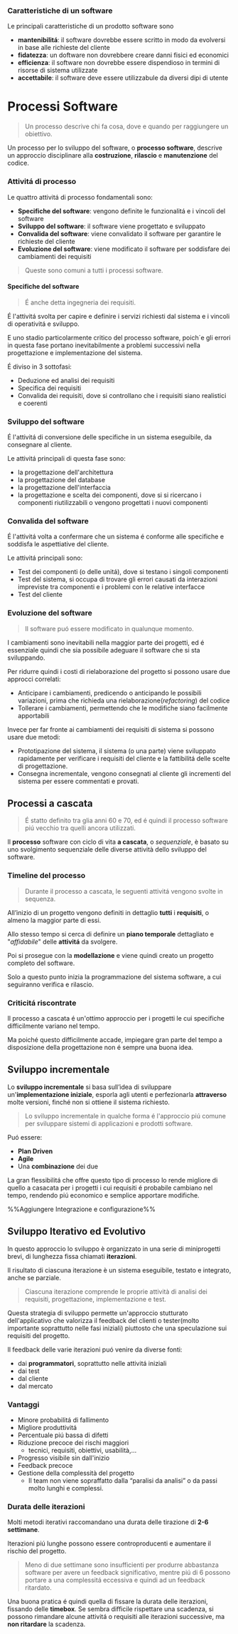 ### Caratteristiche di un software
Le principali caratteristiche di un prodotto software sono
- **mantenibilitá**: il software dovrebbe essere scritto in modo da evolversi in base alle richieste del cliente
- **fidatezza**: un doftware non dovrebbere creare danni fisici ed economici
- **efficienza**: il software non dovrebbe essere dispendioso in termini di risorse di sistema utilizzate
- **accettabile**: il software deve essere utilizzabule da diversi dipi di utente

# Processi Software
> Un processo descrive chi fa cosa, dove e quando per raggiungere un obiettivo.

Un  processo per lo sviluppo del software, o **processo software**, descrive un approccio disciplinare alla **costruzione**, **rilascio** e **manutenzione** del codice.

### Attivitá di processo
Le quattro attivitá di processo fondamentali sono:
- **Specifiche del software**: vengono definite le funzionalitá e i vincoli del software
- **Sviluppo del software**: il software viene progettato e sviluppato
- **Convalida del software**: viene convalidato il software per garantire le richieste del cliente
- **Evoluzione del software**: viene modificato il software per soddisfare dei cambiamenti dei requisiti

> Queste sono comuni a tutti i processi software.

#### Specifiche del software
> É anche detta ingegneria dei requisiti.

É l'attivitá svolta per capire e definire i servizi richiesti dal sistema e i vincoli di operativitá e sviluppo.

E uno stadio particolarmente critico del processo software, poich´e gli errori in questa fase portano inevitabilmente a problemi successivi nella progettazione e implementazione del sistema.

É diviso in 3 sottofasi:
- Deduzione ed analisi dei requisiti
- Specifica dei requisiti
- Convalida dei requisiti, dove si controllano che i requisiti siano realistici e coerenti

### Sviluppo del software
É l'attivitá di conversione delle specifiche in un sistema eseguibile, da consegnare al cliente.

Le attivitá principali di questa fase sono:
- la progettazione dell'architettura
- la progettazione del database
- la progettazione dell'interfaccia
- la progettazione e scelta dei componenti, dove si si ricercano i componenti riutilizzabili o vengono progettati i nuovi componenti

### Convalida del software
É l'attivitá volta a confermare che un sistema é conforme alle specifiche e soddisfa le aspettiative del cliente.

Le attivitá principali sono: 
- Test dei componenti (o delle unitá), dove si testano i singoli componenti
- Test del sistema, si occupa di trovare gli errori causati da interazioni impreviste tra componenti e i problemi con le relative interfacce
- Test del cliente

### Evoluzione del software

> Il software puó essere modificato in qualunque momento.

I cambiamenti sono inevitabili nella maggior parte dei progetti, ed é essenziale quindi che sia possibile adeguare il software che si sta sviluppando.

Per ridurre quindi i costi di rielaborazione del progetto si possono usare due approcci correlati:
- Anticipare i cambiamenti, predicendo o anticipando le possibili variazioni, prima che richieda una rielaborazione(*refactoring*) del codice
- Tollerare i cambiamenti, permettendo che le modifiche siano facilmente apportabili

Invece per far fronte ai cambiamenti dei requisiti di sistema si possono usare due metodi:
- Prototipazione del sistema, il sistema (o una parte) viene sviluppato rapidamente per verificare i requisiti del cliente e la fattibilitá delle scelte di progettazione. 
- Consegna incrementale, vengono consegnati al cliente gli incrementi del sistema per essere commentati e provati.

## Processi a cascata

> É statto definito tra glia anni 60 e 70, ed é quindi il processo software piú vecchio tra quelli ancora utilizzati.

Il **processo** software con ciclo di vita **a cascata**, o *sequenziale*, è basato su uno svolgimento sequenziale delle diverse attività dello sviluppo del software.

### Timeline del processo

> Durante il processo a cascata, le seguenti attivitá vengono svolte in sequenza.

All’inizio di un progetto vengono definiti in dettaglio **tutti** i **requisiti**, o almeno la maggior parte di essi.

Allo stesso tempo si cerca di definire un **piano temporale** dettagliato e "*affidabile*" delle **attivitá** da svolgere.

Poi si prosegue con la **modellazione** e viene quindi creato un progetto completo del software.

Solo a questo punto inizia la programmazione del sistema software, a cui seguiranno verifica e rilascio.

### Criticitá riscontrate

Il processo a cascata é un'ottimo approccio per i progetti le cui specifiche difficilmente variano nel tempo.

Ma poiché questo difficilmente accade, impiegare gran parte del tempo a disposizione della progettazione non é sempre una buona idea.

## Sviluppo incrementale

Lo **sviluppo incrementale** si basa sull’idea di sviluppare un'**implementazione iniziale**, esporla agli utenti e perfezionarla **attraverso** molte versioni, finché non si ottiene il sistema richiesto.

> Lo sviluppo incrementale in qualche forma é  l'approccio piú comune per sviluppare sistemi di applicazioni e prodotti software.

Puó essere: 
- **Plan Driven**
- **Agile**
- Una **combinazione** dei due

La gran flessibilitá che offre questo tipo di processo lo rende migliore di quello a casacata per i progetti i cui requisiti é probabile cambiano nel tempo, rendendo piú economico e semplice apportare modifiche.

%%Aggiungere Integrazione e configurazione%%

## Sviluppo Iterativo ed Evolutivo

In questo approccio lo sviluppo è organizzato in una serie di miniprogetti brevi, di lunghezza fissa chiamati **iterazioni**.

Il risultato di ciascuna iterazione è un sistema eseguibile, testato e integrato, anche se parziale.

> Ciascuna iterazione comprende le proprie attività di analisi dei requisiti, progettazione, implementazione e test.

Questa strategia di sviluppo permette un'approccio stutturato dell'applicativo che valorizza il feedback del clienti o tester(molto importante soprattutto nelle fasi iniziali) piuttosto che una speculazione sui requisiti del progetto.

Il feedback delle varie iterazioni puó venire da diverse fonti:
- dai **programmatori**, soprattutto nelle attivitá iniziali
- dai test
- dal cliente
- dal mercato

### Vantaggi
- Minore probabilitá di fallimento
- Migliore produttivitá
- Percentuale piú bassa di difetti
- Riduzione precoce dei rischi maggiori
	- tecnici, requisiti, obiettivi, usabilità,$\dots$
- Progresso visibile sin dall'inizio
- Feedback precoce
- Gestione della complessità del progetto
	- Il team non viene sopraffatto dalla “paralisi da analisi” o da passi molto lunghi e complessi.

### Durata delle iterazioni
Molti metodi iterativi raccomandano una durata delle tirazione di **2-6 settimane**.

Iterazioni piú lunghe possono essere controproducenti e aumentare il rischio del progetto.

> Meno di due settimane sono insufficienti per produrre abbastanza software per avere un feedback significativo, mentre piú di 6 possono portare a una complessitá eccessiva e quindi ad un feedback ritardato.

Una buona pratica é quindi quella di fissare la durata delle iterazioni, fissando delle **timebox**.
Se sembra difficile rispettare una scadenza, si possono rimandare alcune attivitá o requisiti alle iterazioni successive, ma **non ritardare** la scadenza.

